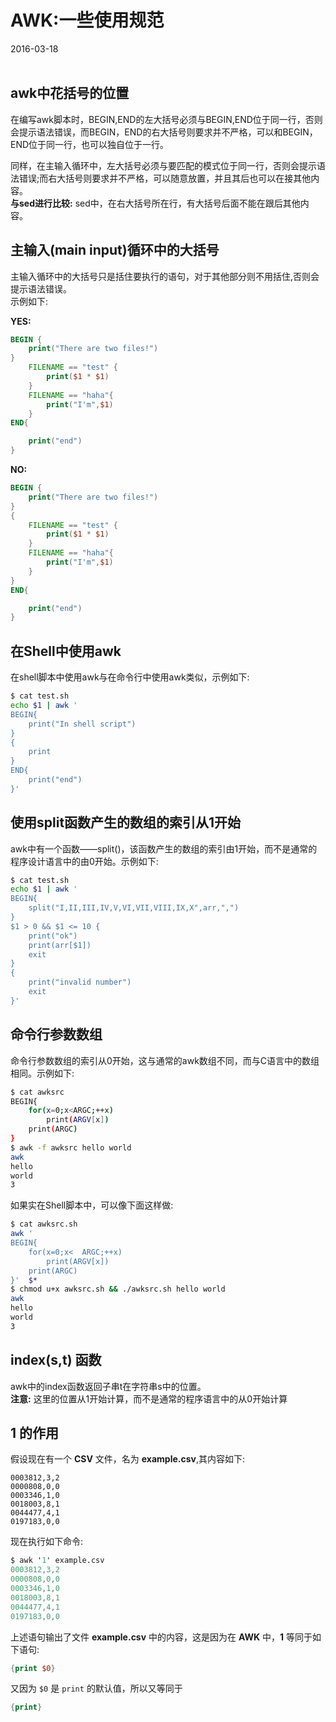 # AWK:一些使用规范                 
2016-03-18  <br /><br />              
               
## awk中花括号的位置
在编写awk脚本时，BEGIN,END的左大括号必须与BEGIN,END位于同一行，否则会提示语法错误，而BEGIN，END的右大括号则要求并不严格，可以和BEGIN，END位于同一行，也可以独自位于一行。               
               
同样，在主输入循环中，左大括号必须与要匹配的模式位于同一行，否则会提示语法错误;而右大括号则要求并不严格，可以随意放置，并且其后也可以在接其他内容。   
**与sed进行比较:** sed中，在右大括号所在行，有大括号后面不能在跟后其他内容。       
            
## 主输入(main input)循环中的大括号               
主输入循环中的大括号只是括住要执行的语句，对于其他部分则不用括住,否则会提示语法错误。                 
示例如下:            

**YES:**           

```awk
BEGIN { 
    print("There are two files!") 
} 
    FILENAME == "test" { 
        print($1 * $1) 
    }   
    FILENAME == "haha"{ 
        print("I'm",$1) 
    }   
END{ 

    print("end") 
}
```
**NO:**                  
           
```awk
BEGIN { 
    print("There are two files!") 
} 
{
    FILENAME == "test" { 
        print($1 * $1) 
    }   
    FILENAME == "haha"{ 
        print("I'm",$1) 
    }   
}
END{ 

    print("end") 
} 
```

## 在Shell中使用awk              
在shell脚本中使用awk与在命令行中使用awk类似，示例如下:            
          
```bash
$ cat test.sh
echo $1 | awk ' 
BEGIN{ 
	print("In shell script") 
} 
{ 
    print 
} 
END{ 
    print("end") 
}'
```
## 使用split函数产生的数组的索引从1开始            
awk中有一个函数——split()，该函数产生的数组的索引由1开始，而不是通常的程序设计语言中的由0开始。示例如下:               
            
```bash           
$ cat test.sh
echo $1 | awk ' 
BEGIN{ 
    split("I,II,III,IV,V,VI,VII,VIII,IX,X",arr,",") 
} 
$1 > 0 && $1 <= 10 { 
    print("ok") 
    print(arr[$1]) 
    exit 
} 
{ 
    print("invalid number") 
    exit 
}'
```
 
## 命令行参数数组           
命令行参数数组的索引从0开始，这与通常的awk数组不同，而与C语言中的数组相同。示例如下:             
            
```bash
$ cat awksrc
BEGIN{
	for(x=0;x<ARGC;++x)
		print(ARGV[x])
	print(ARGC)
}
$ awk -f awksrc hello world
awk
hello
world
3
```             
如果实在Shell脚本中，可以像下面这样做:               
         
```bash
$ cat awksrc.sh
awk '
BEGIN{
	for(x=0;x<	ARGC;++x)
		print(ARGV[x])
	print(ARGC)
}'  $*
$ chmod u+x awksrc.sh && ./awksrc.sh hello world
awk
hello
world
3
```             
         
## index(s,t) 函数              
awk中的index函数返回子串t在字符串s中的位置。           
**注意:** 这里的位置从1开始计算，而不是通常的程序语言中的从0开始计算
            
## **1** 的作用             
假设现在有一个 **CSV** 文件，名为 **example.csv**,其内容如下:             
          
```
0003812,3,2
0000808,0,0
0003346,1,0
0018003,8,1
0044477,4,1
0197183,0,0
```
现在执行如下命令:           
         
```awk
$ awk '1' example.csv
0003812,3,2
0000808,0,0
0003346,1,0
0018003,8,1
0044477,4,1
0197183,0,0
```
上述语句输出了文件 **example.csv** 中的内容，这是因为在 **AWK** 中，**1** 等同于如下语句:           
           
```awk
{print $0}
```
又因为 `$0` 是 `print` 的默认值，所以又等同于              
          
```awk
{print}
```
